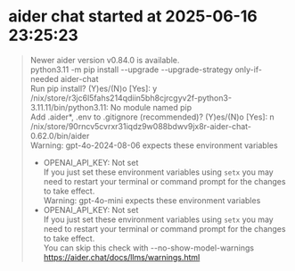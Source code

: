 
# aider chat started at 2025-06-16 23:25:23

> Newer aider version v0.84.0 is available.  
> python3.11 -m pip install --upgrade --upgrade-strategy only-if-needed aider-chat  
> Run pip install? (Y)es/(N)o [Yes]: y  
> /nix/store/r3jc6l5fahs214qdiin5bh8cjrcgyv2f-python3-3.11.11/bin/python3.11: No module named pip  
> Add .aider*, .env to .gitignore (recommended)? (Y)es/(N)o [Yes]: n  
> /nix/store/90rncv5cvrxr31iqdz9w088bdwv9jx8r-aider-chat-0.62.0/bin/aider  
> Warning: gpt-4o-2024-08-06 expects these environment variables  
> - OPENAI_API_KEY: Not set  
> If you just set these environment variables using `setx` you may need to restart your terminal or command prompt for the changes to take effect.  
> Warning: gpt-4o-mini expects these environment variables  
> - OPENAI_API_KEY: Not set  
> If you just set these environment variables using `setx` you may need to restart your terminal or command prompt for the changes to take effect.  
> You can skip this check with --no-show-model-warnings  
> https://aider.chat/docs/llms/warnings.html  
